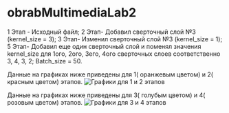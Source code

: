 # obrabMultimediaLab2
1 Этап - Исходный файл;
2 Этап- Добавил сверточный слой №3 (kernel_size = 3);
3 Этап- Изменил сверточный слой №3 (kernel_size = 1);
5 Этап- Добавил еще один сверточный слой и поменял значения kernel_size для 1ого, 2ого, 3его, 4ого сверточных слоев соответственно 3, 4, 3, 2;
Batch_size = 50.

Данные на графиках ниже приведены для 1( оранжевым цветом) и 2( красным цветом) этапов.
![Графики для 1 и 2 этапов](https://i.ibb.co/Pr2GCb6/image.png)

Данные на графиках ниже приведены для 3( голубым цветом) и 4( розовым цветом) этапов.
![Графики для 3 и 4 этапов](https://i.ibb.co/vsNV73Y/1.png)
